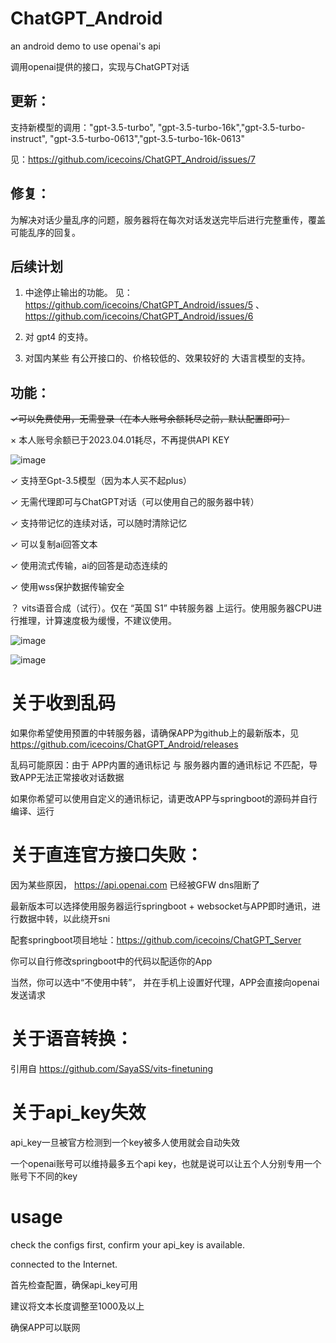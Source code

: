 # ChatGPT_Android
an android demo to use openai's api

调用openai提供的接口，实现与ChatGPT对话

## 更新：
支持新模型的调用："gpt-3.5-turbo", "gpt-3.5-turbo-16k","gpt-3.5-turbo-instruct", "gpt-3.5-turbo-0613","gpt-3.5-turbo-16k-0613"

见：https://github.com/icecoins/ChatGPT_Android/issues/7

## 修复：
为解决对话少量乱序的问题，服务器将在每次对话发送完毕后进行完整重传，覆盖可能乱序的回复。

## 后续计划
1. 中途停止输出的功能。
见：https://github.com/icecoins/ChatGPT_Android/issues/5 、 https://github.com/icecoins/ChatGPT_Android/issues/6

2. 对 gpt4 的支持。

3. 对国内某些 有公开接口的、价格较低的、效果较好的 大语言模型的支持。


## 功能：

<del> ✓可以免费使用，无需登录（在本人账号余额耗尽之前，默认配置即可）</del>

× 本人账号余额已于2023.04.01耗尽，不再提供API KEY

![image](img/1.jpg)

✓ 支持至Gpt-3.5模型（因为本人买不起plus）

✓ 无需代理即可与ChatGPT对话（可以使用自己的服务器中转）

✓ 支持带记忆的连续对话，可以随时清除记忆

✓ 可以复制ai回答文本

✓ 使用流式传输，ai的回答是动态连续的

✓ 使用wss保护数据传输安全

？ vits语音合成（试行）。仅在 “英国 S1” 中转服务器 上运行。使用服务器CPU进行推理，计算速度极为缓慢，不建议使用。

![image](img/config.jpg)


![image](img/com.chat.jpg)

# 关于收到乱码
如果你希望使用预置的中转服务器，请确保APP为github上的最新版本，见 https://github.com/icecoins/ChatGPT_Android/releases

乱码可能原因：由于 APP内置的通讯标记 与 服务器内置的通讯标记 不匹配，导致APP无法正常接收对话数据

如果你希望可以使用自定义的通讯标记，请更改APP与springboot的源码并自行编译、运行

# 关于直连官方接口失败：
因为某些原因， https://api.openai.com 已经被GFW dns阻断了

最新版本可以选择使用服务器运行springboot + websocket与APP即时通讯，进行数据中转，以此绕开sni

配套springboot项目地址：https://github.com/icecoins/ChatGPT_Server

你可以自行修改springboot中的代码以配适你的App

当然，你可以选中“不使用中转”， 并在手机上设置好代理，APP会直接向openai发送请求

# 关于语音转换：
引用自 https://github.com/SayaSS/vits-finetuning

# 关于api_key失效
api_key一旦被官方检测到一个key被多人使用就会自动失效

一个openai账号可以维持最多五个api key，也就是说可以让五个人分别专用一个账号下不同的key

# usage
check the configs first, confirm your api_key is available.

connected to the Internet.

首先检查配置，确保api_key可用

建议将文本长度调整至1000及以上

确保APP可以联网
